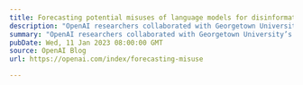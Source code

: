 ```yaml
---
title: Forecasting potential misuses of language models for disinformation campaigns and how to reduce risk
description: "OpenAI researchers collaborated with Georgetown University’s Center for Security and Emerging Technology and the Stanford Internet Observatory to investigate how large language models might be misused for disinformation purposes. The collaboration included an October 2021 workshop bringing together 30 disinformation researchers, machine learning experts, and policy analysts, and culminated in a co-authored report building on more than a year of research. This report outlines the threats that language models pose to the information environment if used to augment disinformation campaigns and introduces a framework for analyzing potential mitigations. Read the full report here."
summary: "OpenAI researchers collaborated with Georgetown University’s Center for Security and Emerging Technology and the Stanford Internet Observatory to investigate how large language models might be misused for disinformation purposes. The collaboration included an October 2021 workshop bringing together 30 disinformation researchers, machine learning experts, and policy analysts, and culminated in a co-authored report building on more than a year of research. This report outlines the threats that language models pose to the information environment if used to augment disinformation campaigns and introduces a framework for analyzing potential mitigations. Read the full report here."
pubDate: Wed, 11 Jan 2023 08:00:00 GMT
source: OpenAI Blog
url: https://openai.com/index/forecasting-misuse

---
```


